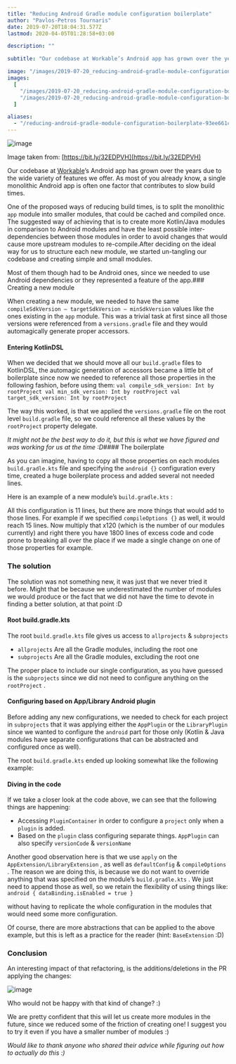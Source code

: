 ```yaml
---
title: "Reducing Android Gradle module configuration boilerplate"
author: "Pavlos-Petros Tournaris"
date: 2019-07-20T18:04:31.577Z
lastmod: 2020-04-05T01:28:58+03:00

description: ""

subtitle: "Our codebase at Workable’s Android app has grown over the years due to the wide variety of features we offer. As most of you already know…"

image: "/images/2019-07-20_reducing-android-gradle-module-configuration-boilerplate/1.png"
images:
  [
    "/images/2019-07-20_reducing-android-gradle-module-configuration-boilerplate/1.png",
    "/images/2019-07-20_reducing-android-gradle-module-configuration-boilerplate/2.png",
  ]

aliases:
  - "/reducing-android-gradle-module-configuration-boilerplate-93ee661c80c4"
---
```


![image](/posts/2019-07-20_reducing-android-gradle-module-configuration-boilerplate/images/1.png)

Image taken from: [https://bit.ly/32EDPVH](https://bit.ly/32EDPVH)

Our codebase at [Workable](https://medium.com/u/e5ecc5b405f2)’s Android app has grown over the years due to the wide variety of features we offer. As most of you already know, a single monolithic Android app is often one factor that contributes to slow build times.

One of the proposed ways of reducing build times, is to split the monolithic `app` module into smaller modules, that could be cached and compiled once. The suggested way of achieving that is to create more Kotlin/Java modules in comparison to Android modules and have the least possible inter-dependencies between those modules in order to avoid changes that would cause more upstream modules to re-compile.After deciding on the ideal way for us to structure each new module, we started un-tangling our codebase and creating simple and small modules.

Most of them though had to be Android ones, since we needed to use Android dependencies or they represented a feature of the app.### Creating a new module

When creating a new module, we needed to have the same `compileSdkVersion — targetSdkVersion — minSdkVersion` values like the ones existing in the `app` module. This was a trivial task at first since all those versions were referenced from a `versions.gradle` file and they would automagically generate proper accessors.

#### Entering KotlinDSL

When we decided that we should move all our `build.gradle` files to KotlinDSL, the automagic generation of accessors became a little bit of boilerplate since now we needed to reference all those properties in the following fashion, before using them:
`val compile_sdk_version: Int by rootProject val min_sdk_version: Int by rootProject val target_sdk_version: Int by rootProject`

The way this worked, is that we applied the `versions.gradle` file on the root level `build.gradle` file, so we could reference all these values by the `rootProject` property delegate.

_It might not be the best way to do it, but this is what we have figured and was working for us at the time :D_#### The boilerplate

As you can imagine, having to copy all those properties on each modules `build.gradle.kts` file and specifying the `android {}` configuration every time, created a huge boilerplate process and added several not needed lines.

Here is an example of a new module’s `build.gradle.kts` :

All this configuration is 11 lines, but there are more things that would add to those lines. For example if we specified `compileOptions {}` as well, it would reach 15 lines. Now multiply that x120 (which is the number of our modules currently) and right there you have 1800 lines of excess code and code prone to breaking all over the place if we made a single change on one of those properties for example.

### The solution

The solution was not something new, it was just that we never tried it before. Might that be because we underestimated the number of modules we would produce or the fact that we did not have the time to devote in finding a better solution, at that point :D

#### Root build.gradle.kts

The root `build.gradle.kts` file gives us access to `allprojects` &amp; `subprojects`

- `allprojects` Are all the Gradle modules, including the root one
- `subprojects` Are all the Gradle modules, excluding the root one

The proper place to include our single configuration, as you have guessed is the `subprojects` since we did not need to configure anything on the `rootProject` .

#### Configuring based on App/Library Android plugin

Before adding any new configurations, we needed to check for each project in `subprojects` that it was applying either the `AppPlugin` or the `LibraryPlugin` since we wanted to configure the `android` part for those only (Kotlin &amp; Java modules have separate configurations that can be abstracted and configured once as well).

The root `build.gradle.kts` ended up looking somewhat like the following example:

#### Diving in the code

If we take a closer look at the code above, we can see that the following things are happening:

- Accessing `PluginContainer` in order to configure a `project` only when a `plugin` is added.
- Based on the `plugin` class configuring separate things. `AppPlugin` can also specify `versionCode` &amp; `versionName`

Another good observation here is that we use `apply` on the `AppExtension/LibraryExtension` , as well as `defaultConfig` &amp; `compileOptions` . The reason we are doing this, is because we do not want to override anything that was specified on the module’s `build.gradle.kts` . We just need to append those as well, so we retain the flexibility of using things like:
`android { dataBinding.isEnabled = true }`

without having to replicate the whole configuration in the modules that would need some more configuration.

Of course, there are more abstractions that can be applied to the above example, but this is left as a practice for the reader (hint: `BaseExtension` :D)

### Conclusion

An interesting impact of that refactoring, is the additions/deletions in the PR applying the changes:

![image](/posts/2019-07-20_reducing-android-gradle-module-configuration-boilerplate/images/2.png)

Who would not be happy with that kind of change? :)

We are pretty confident that this will let us create more modules in the future, since we reduced some of the friction of creating one! I suggest you to try it even if you have a smaller number of modules :)

_Would like to thank anyone who shared their advice while figuring out how to actually do this :)_
